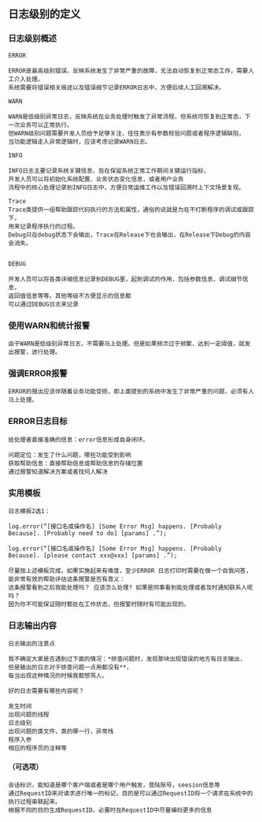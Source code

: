 ## 日志级别的定义



### 日志级别概述
    ERROR
    
    ERROR是最高级别错误，反映系统发生了非常严重的故障，无法自动恢复到正常态工作，需要人工介入处理。
    系统需要将错误相关痕迹以及错误细节记录ERROR日志中，方便后续人工回溯解决。
  
    WARN
    
    WARN是低级别异常日志，反映系统在业务处理时触发了异常流程，但系统可恢复到正常态，下一次业务可以正常执行。
    但WARN级别问题需要开发人员给予足够关注，往往表示有参数校验问题或者程序逻辑缺陷，
    当功能逻辑走入异常逻辑时，应该考虑记录WARN日志。
    
    INFO
     
    INFO日志主要记录系统关键信息，旨在保留系统正常工作期间关键运行指标，
    开发人员可以将初始化系统配置、业务状态变化信息，或者用户业务
    流程中的核心处理记录到INFO日志中，方便日常运维工作以及错误回溯时上下文场景复现。
    
    Trace
    Trace类提供一组帮助跟踪代码执行的方法和属性，通俗的说就是为在不打断程序的调试或跟踪下，
    用来记录程序执行的过程。
    Debug只在debug状态下会输出，Trace在Release下也会输出，在Release下Debug的内容会消失。
    
    
    DEBUG
    
    开发人员可以将各类详细信息记录到DEBUG里，起到调试的作用，包括参数信息，调试细节信息，
    返回值信息等等。其他等级不方便显示的信息都
    可以通过DEBUG日志来记录


### 使用WARN和统计报警
    由于WARN是低级别异常日志，不需要马上处理。但是如果频次过于频繁，达到一定阈值，就发出报警，进行处理。

### 强调ERROR报警
    ERROR的报出应该伴随着业务功能受损，即上面提到的系统中发生了非常严重的问题，必须有人马上处理。

### ERROR日志目标
    给处理者直接准确的信息：error信息形成自身闭环。

    问题定位：发生了什么问题，哪些功能受到影响
    获取帮助信息：直接帮助信息或帮助信息的存储位置
    通过报警知道解决方案或者找何人解决
### 实用模板

    日志模板2选1：

    log.error(“[接口名或操作名] [Some Error Msg] happens. [Probably Because]. [Probably need to do] [params] .”);
    
    log.error(“[接口名或操作名] [Some Error Msg] happens. [Probably Because]. [please contact xxx@xxx] [params] .”);

    尽量按上述模板完成，如果实施起来有难度，至少ERROR 日志打印时需要在做一个自我问答，
    能非常有效的帮助评估这条报警是否有意义：
    这条报警看到之后我能处理吗？ 应该怎么处理? 如果是同事看到能处理或者及时通知联系人呢吗？ 
    因为你不可能保证随时都处在工作状态，但报警时随时有可能出现的。

### 日志输出内容
    日志输出的注意点
    
    我不确定大家是否遇到过下面的情况：*排查问题时，发现那块出现错误的地方有日志输出，
    但是输出的日志对于排查问题一点用都没有**，
    每当出现这种情况的时候我都想骂人。
    
    好的日志需要有哪些内容呢？
    
    发生时间
    出现问题的线程
    日志级别
    出现问题的类文件，类的哪一行，异常栈
    程序入参
    相应的程序员的注释等
   
####  （可选项）
    
    会话标识，能知道是哪个客户端或者是哪个用户触发，登陆账号，seesion信息等
    通过RequestID来对请求进行唯一的标记，目的是可以通过RequestID将一个请求在系统中的执行过程串联起来。
    根据不同的目的生成RequestID，必要时在RequestID中尽量编码更多的信息    